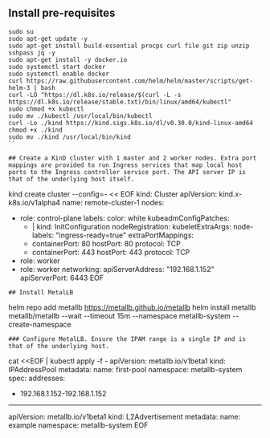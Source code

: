 ## Install pre-requisites
```
sudo su
sudo apt-get update -y
sudo apt-get install build-essential procps curl file git zip unzip sshpass jq -y
sudo apt-get install -y docker.io
sudo systemctl start docker
sudo systemctl enable docker
curl https://raw.githubusercontent.com/helm/helm/master/scripts/get-helm-3 | bash
curl -LO "https://dl.k8s.io/release/$(curl -L -s https://dl.k8s.io/release/stable.txt)/bin/linux/amd64/kubectl"
sudo chmod +x kubectl
sudo mv ./kubectl /usr/local/bin/kubectl
curl -Lo ./kind https://kind.sigs.k8s.io/dl/v0.30.0/kind-linux-amd64
chmod +x ./kind
sudo mv ./kind /usr/local/bin/kind
``

## Create a KinD cluster with 1 master and 2 worker nodes. Extra port mappings are provided to run Ingress services that map local host ports to the Ingress controller service port. The API server IP is that of the underlying host itself.
```
kind create cluster --config=- << EOF
kind: Cluster
apiVersion: kind.x-k8s.io/v1alpha4
name: remote-cluster-1
nodes:
- role: control-plane
  labels:
    color: white
  kubeadmConfigPatches:
  - |
    kind: InitConfiguration
    nodeRegistration:
      kubeletExtraArgs:
        node-labels: "ingress-ready=true"
  extraPortMappings:
  - containerPort: 80
    hostPort: 80
    protocol: TCP
  - containerPort: 443
    hostPort: 443
    protocol: TCP
- role: worker
- role: worker
networking:
  apiServerAddress: "192.168.1.152"
  apiServerPort: 6443
EOF
```
## Install MetalLB
```
helm repo add metallb https://metallb.github.io/metallb
helm install metallb metallb/metallb --wait --timeout 15m --namespace metallb-system --create-namespace
```
### Configure MetalLB. Ensure the IPAM range is a single IP and is that of the underlying host.
```
cat <<EOF | kubectl apply -f -
apiVersion: metallb.io/v1beta1
kind: IPAddressPool
metadata:
  name: first-pool
  namespace: metallb-system
spec:
  addresses:
  - 192.168.1.152-192.168.1.152
---
apiVersion: metallb.io/v1beta1
kind: L2Advertisement
metadata:
  name: example
  namespace: metallb-system
EOF
```
